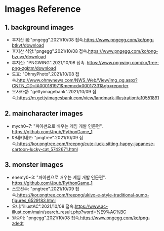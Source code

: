 # Images Reference
## 1. background images
- 후지산 봄:"pngegg".2021/10/08 접속.https://www.pngegg.com/ko/png-btkvt/download
- 후지산 석양:"pngegg".2021/10/08 접속.https://www.pngegg.com/ko/png-bzuvx/download
- 후지산: "PNGWING".2021/10/08 접속. https://www.pngwing.com/ko/free-png-zgktm/download
- 도효: "OhmyPhoto".2021/10/08 접속.http://www.ohmynews.com/NWS_Web/View/img_pg.aspx?CNTN_CD=IA000181971&memcd=00017331&gb=reporter
- 오사카성: "gettyimagebank".2021/10/09 접속.https://m.gettyimagesbank.com/view/landmark-illustration/a10551891

## 2. maincharacter images
- mych0~7: "파이썬으로 배우는 게임 개발 인문편". https://github.com/Jpub/PythonGame_1
- 마네키네코: "pngtree".2021/10/09 접속.https://kor.pngtree.com/freepng/cute-luck-sitting-happy-japanese-cartoon-lucky-cat_5742671.html

## 3. monster images
- enemy0~3: "파이썬으로 배우는 게임 개발 인문편". https://github.com/Jpub/PythonGame_1
- 스모선수: "pngtree".2021/10/09 접속.https://kor.pngtree.com/freepng/ukiyo-e-style-traditional-sumo-figures_6529183.html
- 오니:"illustAC".2021/10/08 접속.https://www.ac-illust.com/main/search_result.php?word=%E9%AC%BC 
- 원숭이: "pngegg".2021/10/08 접속.https://www.pngegg.com/ko/png-zdedt
